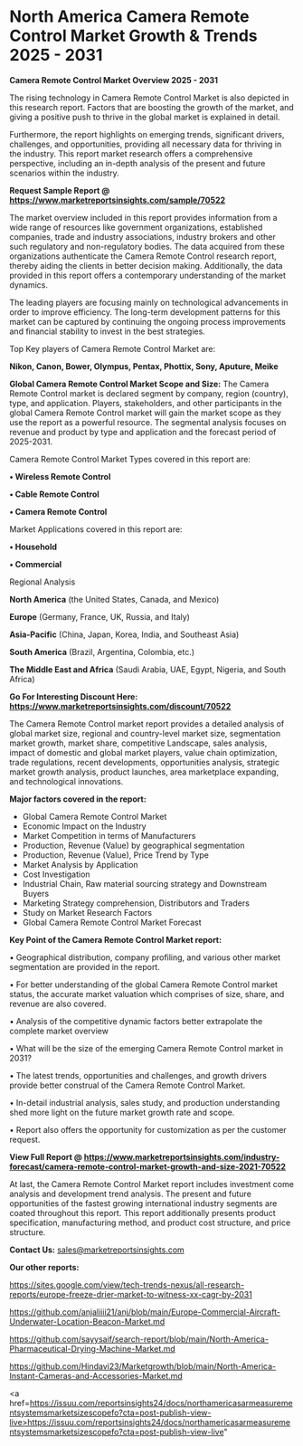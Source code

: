 # North America Camera Remote Control Market Growth & Trends 2025 - 2031

<Strong> Camera Remote Control Market Overview 2025 - 2031</strong>

The rising technology in Camera Remote Control Market is also depicted in this research report. Factors that are boosting the growth of the market, and giving a positive push to thrive in the global market is explained in detail.

Furthermore, the report highlights on emerging trends, significant drivers, challenges, and opportunities, providing all necessary data for thriving in the industry. This report market research offers a comprehensive perspective, including an in-depth analysis of the present and future scenarios within the industry.

<strong>Request Sample Report @ <a href=https://www.marketreportsinsights.com/sample/70522>https://www.marketreportsinsights.com/sample/70522</a></strong>

The market overview included in this report provides information from a wide range of resources like government organizations, established companies, trade and industry associations, industry brokers and other such regulatory and non-regulatory bodies. The data acquired from these organizations authenticate the Camera Remote Control research report, thereby aiding the clients in better decision making. Additionally, the data provided in this report offers a contemporary understanding of the market dynamics.

The leading players are focusing mainly on technological advancements in order to improve efficiency. The long-term development patterns for this market can be captured by continuing the ongoing process improvements and financial stability to invest in the best strategies.

Top Key players of Camera Remote Control Market are:

<strong>Nikon, Canon, Bower, Olympus, Pentax, Phottix, Sony, Aputure, Meike</strong>

<strong><b>Global Camera Remote Control Market Scope and Size:</b></strong>
The Camera Remote Control market is declared segment by company, region (country), type, and application. Players, stakeholders, and other participants in the global Camera Remote Control market will gain the market scope as they use the report as a powerful resource. The segmental analysis focuses on revenue and product by type and application and the forecast period of 2025-2031.

Camera Remote Control Market Types covered in this report are:

<strong>• Wireless Remote Control

• Cable Remote Control

• Camera Remote Control</strong>

Market Applications covered in this report are:

<strong>• Household

• Commercial</strong> 

Regional Analysis

<strong>North America</strong> (the United States, Canada, and Mexico)

<strong>Europe</strong> (Germany, France, UK, Russia, and Italy)

<strong>Asia-Pacific</strong> (China, Japan, Korea, India, and Southeast Asia)

<strong>South America</strong> (Brazil, Argentina, Colombia, etc.)

<strong>The Middle East and Africa</strong> (Saudi Arabia, UAE, Egypt, Nigeria, and South Africa)

<strong>Go For Interesting Discount Here: <a href=https://www.marketreportsinsights.com/discount/70522>https://www.marketreportsinsights.com/discount/70522</a></strong>

The Camera Remote Control market report provides a detailed analysis of global market size, regional and country-level market size, segmentation market growth, market share, competitive Landscape, sales analysis, impact of domestic and global market players, value chain optimization, trade regulations, recent developments, opportunities analysis, strategic market growth analysis, product launches, area marketplace expanding, and technological innovations.

<strong><b>Major factors covered in the report:</b></strong>
<ul>
  <li>Global Camera Remote Control Market </li>
  <li>Economic Impact on the Industry</li>
  <li>Market Competition in terms of Manufacturers</li>
  <li>Production, Revenue (Value) by geographical segmentation</li>
  <li>Production, Revenue (Value), Price Trend by Type</li>
  <li>Market Analysis by Application</li>
  <li>Cost Investigation</li>
  <li>Industrial Chain, Raw material sourcing strategy and Downstream Buyers</li>
  <li>Marketing Strategy comprehension, Distributors and Traders</li>
  <li>Study on Market Research Factors</li>
  <li>Global Camera Remote Control Market Forecast</li>
</ul>

<strong><b>Key Point of the Camera Remote Control Market report:</b></strong>

• Geographical distribution, company profiling, and various other market segmentation are provided in the report.

• For better understanding of the global Camera Remote Control market status, the accurate market valuation which comprises of size, share, and revenue are also covered.

• Analysis of the competitive dynamic factors better extrapolate the complete market overview

• What will be the size of the emerging Camera Remote Control market in 2031?

• The latest trends, opportunities and challenges, and growth drivers provide better construal of the Camera Remote Control Market.

• In-detail industrial analysis, sales study, and production understanding shed more light on the future market growth rate and scope.

• Report also offers the opportunity for customization as per the customer request.

<strong><b>View Full Report @ <a href=https://www.marketreportsinsights.com/industry-forecast/camera-remote-control-market-growth-and-size-2021-70522>https://www.marketreportsinsights.com/industry-forecast/camera-remote-control-market-growth-and-size-2021-70522</a></b></strong>


At last, the Camera Remote Control Market report includes investment come analysis and development trend analysis. The present and future opportunities of the fastest growing international industry segments are coated throughout this report. This report additionally presents product specification, manufacturing method, and product cost structure, and price structure.

<strong>Contact Us:</strong>
sales@marketreportsinsights.com

<strong>Our other reports:</strong>

<a href=https://sites.google.com/view/tech-trends-nexus/all-research-reports/europe-freeze-drier-market-to-witness-xx-cagr-by-2031>https://sites.google.com/view/tech-trends-nexus/all-research-reports/europe-freeze-drier-market-to-witness-xx-cagr-by-2031</a>

<a href=https://github.com/anjaliiii21/anj/blob/main/Europe-Commercial-Aircraft-Underwater-Location-Beacon-Market.md>https://github.com/anjaliiii21/anj/blob/main/Europe-Commercial-Aircraft-Underwater-Location-Beacon-Market.md</a>

<a href=https://github.com/sayysaif/search-report/blob/main/North-America-Pharmaceutical-Drying-Machine-Market.md>https://github.com/sayysaif/search-report/blob/main/North-America-Pharmaceutical-Drying-Machine-Market.md</a>

<a href=https://github.com/Hindavi23/Marketgrowth/blob/main/North-America-Instant-Cameras-and-Accessories-Market.md>https://github.com/Hindavi23/Marketgrowth/blob/main/North-America-Instant-Cameras-and-Accessories-Market.md</a>

<a href=https://issuu.com/reportsinsights24/docs/northamericasarmeasurementsystemsmarketsizescopefo?cta=post-publish-view-live>https://issuu.com/reportsinsights24/docs/northamericasarmeasurementsystemsmarketsizescopefo?cta=post-publish-view-live</a>"

